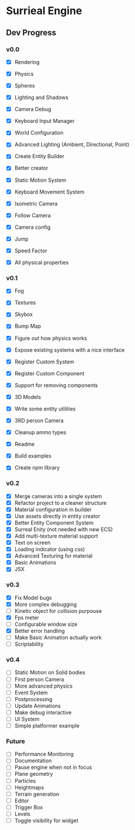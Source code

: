 # Surrieal Engine

## Dev Progress

### v0.0

- [x] Rendering
- [x] Physics
- [x] Spheres
- [x] Lighting and Shadows
- [x] Camera Debug

- [x] Keyboard Input Manager
- [x] World Configuration
- [x] Advanced Lighting (Ambient, Directional, Point)
- [x] Create Entity Builder
- [x] Better creator

- [x] Static Motion System
- [x] Keyboard Movement System
- [x] Isometric Camera
- [x] Follow Camera
- [x] Camera config

- [x] Jump
- [x] Speed Factor
- [x] All physical properties

### v0.1

- [x] Fog
- [x] Textures
- [x] Skybox
- [x] Bump Map
- [x] Figure out how physics works

- [x] Expose existing systems with a nice interface
- [x] Register Custom System
- [x] Register Custom Component
- [x] Support for removing components

- [x] 3D Models
- [x] Write some entity utilities
- [x] 3RD person Camera

- [x] Cleanup ammo types
- [x] Readme
- [x] Build examples
- [x] Create npm library

### v0.2

- [x] Merge cameras into a single system
- [x] Refactor project to a cleaner structure
- [x] Material configuration in builder
- [x] Use assets directly in entity creator
- [x] Better Entity Component System
- [x] Surreal Enity (not needed with new ECS)
- [x] Add multi-texture material support
- [x] Text on screen
- [x] Loading indicator (using css)
- [x] Advanced Texturing for material
- [x] Basic Animations
- [x] JSX

### v0.3

- [x] Fix Model bugs
- [x] More complex debugging
- [ ] Kinetic object for collision purpouse
- [x] Fps meter
- [ ] Configurable window size
- [x] Better error handling
- [ ] Make Basic Animation actually work
- [ ] Scriptability

### v0.4

- [ ] Static Motion on Solid bodies
- [ ] First person Camera
- [ ] More advanced physics
- [ ] Event System
- [ ] Postprocessing
- [ ] Update Animations
- [ ] Make debug interactive
- [ ] UI System
- [ ] Simple platformer example

### Future

- [ ] Performance Monitoring
- [ ] Documentation
- [ ] Pause engine when not in focus
- [ ] Plane geometry
- [ ] Particles
- [ ] Heightmaps
- [ ] Terrain generation
- [ ] Editor
- [ ] Trigger Box
- [ ] Levels
- [ ] Toggle visibility for widget
